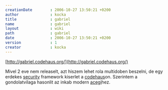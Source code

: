 ```yaml
---
creationDate        : 2006-10-27 13:50:21 +0200 
author              : kocka 
title               : gabriel 
name                : gabriel 
layout              : wiki 
path                : gabriel 
date                : 2006-10-27 13:50:21 +0200 
version             : 1 
creator             : kocka 
---
```

[http://gabriel.codehaus.org/](http://gabriel.codehaus.org/)

Mivel 2 eve nem releaselt, azt hiszem lehet rola multidoben beszelni, de egy erdekes [security](security.html) framework kiserlet a [codehaus](codehaus.html)on. Szerintem a gondolatvilaga hasonlit az inkab modern [acegi](acegi.html)hez.
